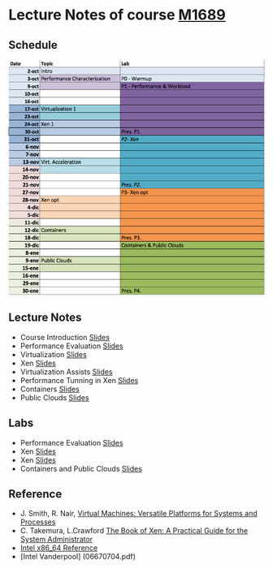 

# Lecture Notes of course  [M1689](http://web.unican.es/departamentos/macc/estudios/detalle-asignatura?c=M1689&p=170&a=2016)

## Schedule
![](sched.png)

## Lecture Notes
* Course Introduction [Slides](01-intro.pdf)
* Performance Evaluation [Slides](02-PERFORMANCE.pdf)
* Virtualization [Slides](03-Virtualization.pdf)
* Xen [Slides](04-Xen.pdf)
* Virtualization Assists [Slides](05-Assist.pdf)
* Performance Tunning in Xen [Slides](06-Acelerated-Xen.pdf)
* Containers [Slides](07-Containers.pdf)
* Public Clouds [Slides](08-PublicClouds.pdf)

## Labs
* Performance Evaluation [Slides](La01-performance.pdf)
* Xen [Slides](Lab02-Xen.pdf)
* Xen [Slides](Lab03-Optimize.pdf)
* Containers and Public Clouds [Slides](La04-containers.pdf)

## Reference
* J. Smith, R. Nair, [Virtual Machines: Versatile Platforms for Systems and Processes](https://www.amazon.es/Virtual-Machines-Versatile-Platforms-Architecture/dp/1558609105)
* C. Takemura, L.Crawford [The Book of Xen: A Practical Guide for the System Administrator](https://www.amazon.es/Book-Xen-Practical-System-Administrator/dp/1593271867)
* [Intel x86_64 Reference](64-ia-32-architectures-software-developer-vol-3b-part-2-manual.pdf)
* [Intel Vanderpool] (06670704.pdf)

